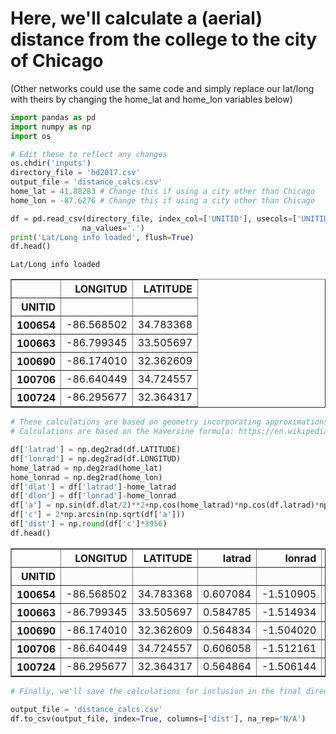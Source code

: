
# Here, we'll calculate a (aerial) distance from the college to the city of Chicago
(Other networks could use the same code and simply replace our lat/long with theirs by changing the home_lat and home_lon variables below)


```python
import pandas as pd
import numpy as np
import os

# Edit these to reflect any changes
os.chdir('inputs')
directory_file = 'hd2017.csv'
output_file = 'distance_calcs.csv'
home_lat = 41.88283 # Change this if using a city other than Chicago
home_lon = -87.6276 # Change this if using a city other than Chicago
```


```python
df = pd.read_csv(directory_file, index_col=['UNITID'], usecols=['UNITID','LONGITUD','LATITUDE'],
                na_values='.')
print('Lat/Long info loaded', flush=True)
df.head()
```

    Lat/Long info loaded
    




<div>
<style scoped>
    .dataframe tbody tr th:only-of-type {
        vertical-align: middle;
    }

    .dataframe tbody tr th {
        vertical-align: top;
    }

    .dataframe thead th {
        text-align: right;
    }
</style>
<table border="1" class="dataframe">
  <thead>
    <tr style="text-align: right;">
      <th></th>
      <th>LONGITUD</th>
      <th>LATITUDE</th>
    </tr>
    <tr>
      <th>UNITID</th>
      <th></th>
      <th></th>
    </tr>
  </thead>
  <tbody>
    <tr>
      <th>100654</th>
      <td>-86.568502</td>
      <td>34.783368</td>
    </tr>
    <tr>
      <th>100663</th>
      <td>-86.799345</td>
      <td>33.505697</td>
    </tr>
    <tr>
      <th>100690</th>
      <td>-86.174010</td>
      <td>32.362609</td>
    </tr>
    <tr>
      <th>100706</th>
      <td>-86.640449</td>
      <td>34.724557</td>
    </tr>
    <tr>
      <th>100724</th>
      <td>-86.295677</td>
      <td>32.364317</td>
    </tr>
  </tbody>
</table>
</div>




```python
# These calculations are based on geometry incorporating approximations of the earth's curvature
# Calculations are based on the Haversine formula: https://en.wikipedia.org/wiki/Haversine_formula

df['latrad'] = np.deg2rad(df.LATITUDE)
df['lonrad'] = np.deg2rad(df.LONGITUD)
home_latrad = np.deg2rad(home_lat)
home_lonrad = np.deg2rad(home_lon)
df['dlat'] = df['latrad']-home_latrad
df['dlon'] = df['lonrad']-home_lonrad
df['a'] = np.sin(df.dlat/2)**2+np.cos(home_latrad)*np.cos(df.latrad)*np.sin(df.dlon/2)**2
df['c'] = 2*np.arcsin(np.sqrt(df['a']))
df['dist'] = np.round(df['c']*3956)
df.head()
```




<div>
<style scoped>
    .dataframe tbody tr th:only-of-type {
        vertical-align: middle;
    }

    .dataframe tbody tr th {
        vertical-align: top;
    }

    .dataframe thead th {
        text-align: right;
    }
</style>
<table border="1" class="dataframe">
  <thead>
    <tr style="text-align: right;">
      <th></th>
      <th>LONGITUD</th>
      <th>LATITUDE</th>
      <th>latrad</th>
      <th>lonrad</th>
      <th>dlat</th>
      <th>dlon</th>
      <th>a</th>
      <th>c</th>
      <th>dist</th>
    </tr>
    <tr>
      <th>UNITID</th>
      <th></th>
      <th></th>
      <th></th>
      <th></th>
      <th></th>
      <th></th>
      <th></th>
      <th></th>
      <th></th>
    </tr>
  </thead>
  <tbody>
    <tr>
      <th>100654</th>
      <td>-86.568502</td>
      <td>34.783368</td>
      <td>0.607084</td>
      <td>-1.510905</td>
      <td>-0.123909</td>
      <td>0.018485</td>
      <td>0.003886</td>
      <td>0.124751</td>
      <td>494.0</td>
    </tr>
    <tr>
      <th>100663</th>
      <td>-86.799345</td>
      <td>33.505697</td>
      <td>0.584785</td>
      <td>-1.514934</td>
      <td>-0.146209</td>
      <td>0.014456</td>
      <td>0.005367</td>
      <td>0.146653</td>
      <td>580.0</td>
    </tr>
    <tr>
      <th>100690</th>
      <td>-86.174010</td>
      <td>32.362609</td>
      <td>0.564834</td>
      <td>-1.504020</td>
      <td>-0.166159</td>
      <td>0.025370</td>
      <td>0.006988</td>
      <td>0.167378</td>
      <td>662.0</td>
    </tr>
    <tr>
      <th>100706</th>
      <td>-86.640449</td>
      <td>34.724557</td>
      <td>0.606058</td>
      <td>-1.512161</td>
      <td>-0.124935</td>
      <td>0.017229</td>
      <td>0.003943</td>
      <td>0.125662</td>
      <td>497.0</td>
    </tr>
    <tr>
      <th>100724</th>
      <td>-86.295677</td>
      <td>32.364317</td>
      <td>0.564864</td>
      <td>-1.506144</td>
      <td>-0.166129</td>
      <td>0.023246</td>
      <td>0.006969</td>
      <td>0.167154</td>
      <td>661.0</td>
    </tr>
  </tbody>
</table>
</div>




```python
# Finally, we'll save the calculations for inclusion in the final directory

output_file = 'distance_calcs.csv'
df.to_csv(output_file, index=True, columns=['dist'], na_rep='N/A')
```
